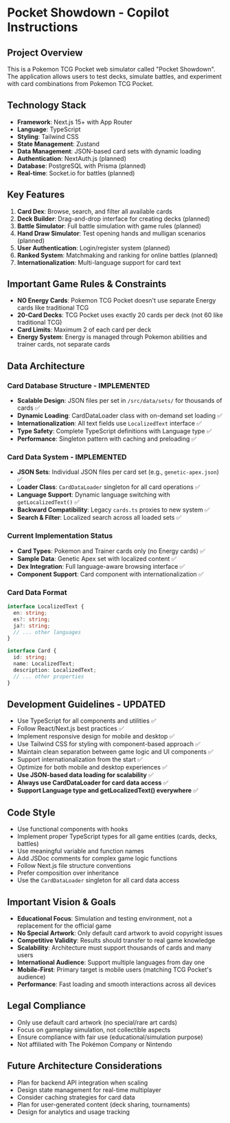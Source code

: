 # Pocket Showdown - Copilot Instructions

<!-- Use this file to provide workspace-specific custom instructions to Copilot. For more details, visit https://code.visualstudio.com/docs/copilot/copilot-customization#_use-a-githubcopilotinstructionsmd-file -->

## Project Overview
This is a Pokemon TCG Pocket web simulator called "Pocket Showdown". The application allows users to test decks, simulate battles, and experiment with card combinations from Pokemon TCG Pocket.

## Technology Stack
- **Framework**: Next.js 15+ with App Router
- **Language**: TypeScript
- **Styling**: Tailwind CSS
- **State Management**: Zustand
- **Data Management**: JSON-based card sets with dynamic loading
- **Authentication**: NextAuth.js (planned)
- **Database**: PostgreSQL with Prisma (planned)
- **Real-time**: Socket.io for battles (planned)

## Key Features
1. **Card Dex**: Browse, search, and filter all available cards
2. **Deck Builder**: Drag-and-drop interface for creating decks (planned)
3. **Battle Simulator**: Full battle simulation with game rules (planned)
4. **Hand Draw Simulator**: Test opening hands and mulligan scenarios (planned)
5. **User Authentication**: Login/register system (planned)
6. **Ranked System**: Matchmaking and ranking for online battles (planned)
7. **Internationalization**: Multi-language support for card text

## Important Game Rules & Constraints
- **NO Energy Cards**: Pokemon TCG Pocket doesn't use separate Energy cards like traditional TCG
- **20-Card Decks**: TCG Pocket uses exactly 20 cards per deck (not 60 like traditional TCG)
- **Card Limits**: Maximum 2 of each card per deck
- **Energy System**: Energy is managed through Pokemon abilities and trainer cards, not separate cards

## Data Architecture
### Card Database Structure - **IMPLEMENTED**
- **Scalable Design**: JSON files per set in `/src/data/sets/` for thousands of cards ✅
- **Dynamic Loading**: CardDataLoader class with on-demand set loading ✅
- **Internationalization**: All text fields use `LocalizedText` interface ✅
- **Type Safety**: Complete TypeScript definitions with Language type ✅
- **Performance**: Singleton pattern with caching and preloading ✅

### Card Data System - **IMPLEMENTED**
- **JSON Sets**: Individual JSON files per card set (e.g., `genetic-apex.json`) ✅
- **Loader Class**: `CardDataLoader` singleton for all card operations ✅
- **Language Support**: Dynamic language switching with `getLocalizedText()` ✅
- **Backward Compatibility**: Legacy `cards.ts` proxies to new system ✅
- **Search & Filter**: Localized search across all loaded sets ✅

### Current Implementation Status
- **Card Types**: Pokemon and Trainer cards only (no Energy cards) ✅
- **Sample Data**: Genetic Apex set with localized content ✅
- **Dex Integration**: Full language-aware browsing interface ✅
- **Component Support**: Card component with internationalization ✅

### Card Data Format
```typescript
interface LocalizedText {
  en: string;
  es?: string;
  ja?: string;
  // ... other languages
}

interface Card {
  id: string;
  name: LocalizedText;
  description: LocalizedText;
  // ... other properties
}
```

## Development Guidelines - **UPDATED**
- Use TypeScript for all components and utilities ✅
- Follow React/Next.js best practices ✅
- Implement responsive design for mobile and desktop ✅
- Use Tailwind CSS for styling with component-based approach ✅
- Maintain clean separation between game logic and UI components ✅
- Support internationalization from the start ✅
- Optimize for both mobile and desktop experiences ✅
- **Use JSON-based data loading for scalability** ✅
- **Always use CardDataLoader for card data access** ✅
- **Support Language type and getLocalizedText() everywhere** ✅

## Code Style
- Use functional components with hooks
- Implement proper TypeScript types for all game entities (cards, decks, battles)
- Use meaningful variable and function names
- Add JSDoc comments for complex game logic functions
- Follow Next.js file structure conventions
- Prefer composition over inheritance
- Use the `CardDataLoader` singleton for all card data access

## Important Vision & Goals
- **Educational Focus**: Simulation and testing environment, not a replacement for the official game
- **No Special Artwork**: Only default card artwork to avoid copyright issues
- **Competitive Validity**: Results should transfer to real game knowledge
- **Scalability**: Architecture must support thousands of cards and many users
- **International Audience**: Support multiple languages from day one
- **Mobile-First**: Primary target is mobile users (matching TCG Pocket's audience)
- **Performance**: Fast loading and smooth interactions across all devices

## Legal Compliance
- Only use default card artwork (no special/rare art cards)
- Focus on gameplay simulation, not collectible aspects
- Ensure compliance with fair use (educational/simulation purpose)
- Not affiliated with The Pokémon Company or Nintendo

## Future Architecture Considerations
- Plan for backend API integration when scaling
- Design state management for real-time multiplayer
- Consider caching strategies for card data
- Plan for user-generated content (deck sharing, tournaments)
- Design for analytics and usage tracking
